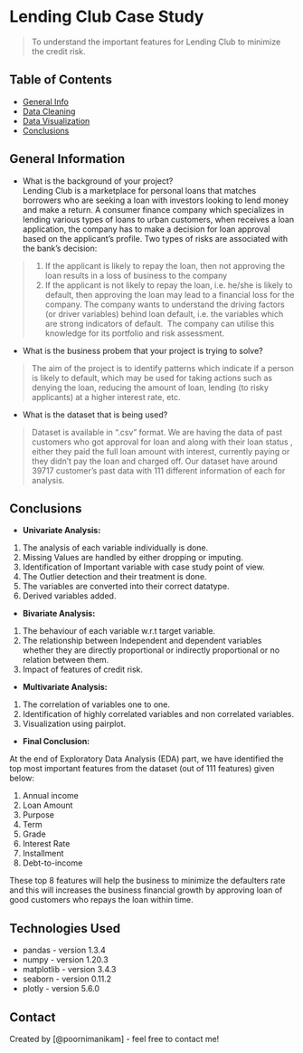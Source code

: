 # Lending Club Case Study
> To understand the important features for Lending Club to minimize the credit risk.


## Table of Contents
* [General Info](#general-information)
* [Data Cleaning](#technologies-used)
* [Data Visualization](#technologies-used)
* [Conclusions](#conclusions)


<!-- You can include any other section that is pertinent to your problem -->

## General Information

- What is the background of your project?<br>
Lending Club is a marketplace for personal loans that matches borrowers who are seeking a loan with investors looking to lend money and make a return.
A consumer finance company which specializes in lending various types of loans to urban customers, when receives a loan application, the company has to make a decision for loan approval based on the applicant’s profile. 
Two types of risks are associated with the bank’s decision:
>1. If the applicant is likely to repay the loan, then not approving the loan results in a loss of business to the company
>2. If the applicant is not likely to repay the loan, i.e. he/she is likely to default, then approving the loan may lead to a financial loss for the company.
The company wants to understand the driving factors (or driver variables) behind loan default, i.e. the variables which are strong indicators of default.  The company can utilise this knowledge for its portfolio and risk assessment.



- What is the business probem that your project is trying to solve?<br>
>The aim of the project is to identify patterns which indicate if a person is likely to default, which may be used for taking actions such as denying the loan, reducing the amount of loan, lending (to risky applicants) at a higher interest rate, etc. 



- What is the dataset that is being used?<br>
>Dataset is available in “.csv” format.
>We are having the data of past customers who got approval for loan and along with their loan status , either they paid the full loan amount with interest, currently paying or they didn’t pay the loan and charged off.
>Our dataset have around 39717 customer’s past data with 111 different information of each for analysis.


## Conclusions

- **Univariate Analysis:**

1. The analysis of each variable individually is done.<br>
2. Missing Values are handled by either dropping or imputing.<br>
3. Identification of Important variable with case study point of view.<br>
4. The Outlier detection and their treatment is done.<br>
5. The variables are converted into their correct datatype.<br>
6. Derived variables added.<br>


- **Bivariate Analysis:**

1. The behaviour of each variable w.r.t target variable.<br>
2. The relationship between Independent and dependent variables whether they are directly proportional or indirectly proportional or no relation between them.<br>
3. Impact of features of credit risk.<br>


- **Multivariate Analysis:**

1. The correlation of variables one to one.
2. Identification of highly correlated variables and non correlated variables.
3. Visualization using pairplot.<br>

- **Final Conclusion:**

At the end of Exploratory Data Analysis (EDA) part, we have identified the top most important features from the dataset (out of 111 features) given below:<br>
1. Annual income
2. Loan Amount
3. Purpose
4. Term 
5. Grade
6. Interest Rate
7. Installment
8. Debt-to-income

These top 8 features will help the business to minimize the defaulters rate and this will increases the business financial growth by approving loan of good customers who repays the loan within time.


## Technologies Used
- pandas - version 1.3.4
- numpy - version  1.20.3
- matplotlib - version 3.4.3
- seaborn - version  0.11.2
- plotly - version  5.6.0


## Contact
Created by [@poornimanikam] - feel free to contact me!

